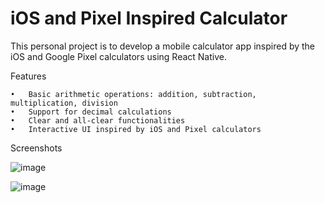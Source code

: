 # iOS and Pixel Inspired Calculator

This personal project is to develop a mobile calculator app inspired by the iOS and Google Pixel calculators using React Native.

Features

	•	Basic arithmetic operations: addition, subtraction, multiplication, division
	•	Support for decimal calculations
	•	Clear and all-clear functionalities
	•	Interactive UI inspired by iOS and Pixel calculators

Screenshots

![image](https://github.com/Juanpablo9717/ios_calculator_v2/assets/74035090/9cafb464-4613-4059-bcc7-36a1a0a23561)

![image](https://github.com/Juanpablo9717/ios_calculator_v2/assets/74035090/cecfa7d0-1d99-41a5-be44-8e7feef5fff2)
